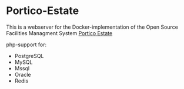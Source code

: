 # Portico-Estate
This is a webserver for the Docker-implementation of the Open Source Facilities Managment System [Portico Estate](https://github.com/PorticoEstate/PorticoEstate)

php-support for:
- PostgreSQL
- MySQL
- Mssql
- Oracle
- Redis
